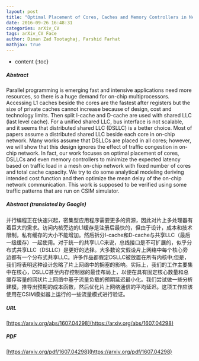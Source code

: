 ```yaml
---
layout: post
title: "Optimal Placement of Cores, Caches and Memory Controllers in Network On-Chip"
date: 2016-09-26 16:48:31
categories: arXiv_CV
tags: arXiv_CV Face
author: Diman Zad Tootaghaj, Farshid Farhat
mathjax: true
---
```


* content
{:toc}

##### Abstract
Parallel programming is emerging fast and intensive applications need more resources, so there is a huge demand for on-chip multiprocessors. Accessing L1 caches beside the cores are the fastest after registers but the size of private caches cannot increase because of design, cost and technology limits. Then split I-cache and D-cache are used with shared LLC (last level cache). For a unified shared LLC, bus interface is not scalable, and it seems that distributed shared LLC (DSLLC) is a better choice. Most of papers assume a distributed shared LLC beside each core in on-chip network. Many works assume that DSLLCs are placed in all cores; however, we will show that this design ignores the effect of traffic congestion in on-chip network. In fact, our work focuses on optimal placement of cores, DSLLCs and even memory controllers to minimize the expected latency based on traffic load in a mesh on-chip network with fixed number of cores and total cache capacity. We try to do some analytical modeling deriving intended cost function and then optimize the mean delay of the on-chip network communication. This work is supposed to be verified using some traffic patterns that are run on CSIM simulator.

##### Abstract (translated by Google)
并行编程正在快速兴起，密集型应用程序需要更多的资源，因此对片上多处理器有着巨大的需求。访问内核旁边的L1缓存是注册后最快的，但由于设计，成本和技术限制，私有缓存的大小不能增加。然后拆分I-cache和D-cache与共享LLC（最后一级缓存）一起使用。对于统一的共享LLC来说，总线接口是不可扩展的，似乎分布式共享LLC（DSLLC）是更好的选择。大多数论文假设片上网络中每个核心旁边都有一个分布式共享LLC。许多作品都假定DSLLC被放置在所有内核中;但是，我们将表明这种设计忽略了片上网络中的拥塞的影响。实际上，我们的工作主要集中在核心，DSLLC甚至内存控制器的最佳布局上，以便在具有固定核心数量和总缓存容量的网状片上网络中基于流量负载的预期延迟最小化。我们尝试做一些分析建模，推导出预期的成本函数，然后优化片上网络通信的平均延迟。这项工作应该使用在CSIM模拟器上运行的一些流量模式进行验证。

##### URL
[https://arxiv.org/abs/1607.04298](https://arxiv.org/abs/1607.04298)

##### PDF
[https://arxiv.org/pdf/1607.04298](https://arxiv.org/pdf/1607.04298)

